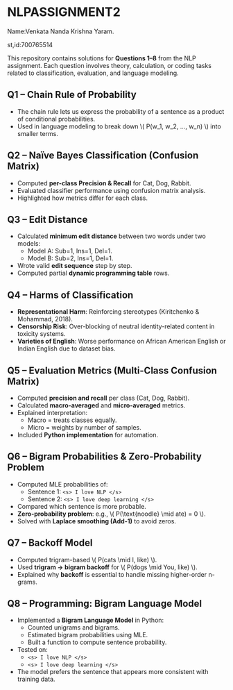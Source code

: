 # NLPASSIGNMENT2
Name:Venkata Nanda Krishna Yaram.

st,id:700765514

This repository contains solutions for **Questions 1–8** from the NLP assignment. Each question involves theory, calculation, or coding tasks related to classification, evaluation, and language modeling.  

## **Q1 – Chain Rule of Probability**  
- The chain rule lets us express the probability of a sentence as a product of conditional probabilities.  
- Used in language modeling to break down \\( P(w_1, w_2, …, w_n) \\) into smaller terms.
 
## **Q2 – Naïve Bayes Classification (Confusion Matrix)**  
- Computed **per-class Precision & Recall** for Cat, Dog, Rabbit.  
- Evaluated classifier performance using confusion matrix analysis.  
- Highlighted how metrics differ for each class.  

## **Q3 – Edit Distance**  
- Calculated **minimum edit distance** between two words under two models:  
  - Model A: Sub=1, Ins=1, Del=1.  
  - Model B: Sub=2, Ins=1, Del=1.  
- Wrote valid **edit sequence** step by step.  
- Computed partial **dynamic programming table** rows.  

## **Q4 – Harms of Classification**  
- **Representational Harm**: Reinforcing stereotypes (Kiritchenko & Mohammad, 2018).  
- **Censorship Risk**: Over-blocking of neutral identity-related content in toxicity systems.  
- **Varieties of English**: Worse performance on African American English or Indian English due to dataset bias.  

## **Q5 – Evaluation Metrics (Multi-Class Confusion Matrix)**  
- Computed **precision and recall** per class (Cat, Dog, Rabbit).  
- Calculated **macro-averaged** and **micro-averaged** metrics.  
- Explained interpretation:  
  - Macro = treats classes equally.  
  - Micro = weights by number of samples.  
- Included **Python implementation** for automation.  

## **Q6 – Bigram Probabilities & Zero-Probability Problem**  
- Computed MLE probabilities of:  
  - Sentence 1: `<s> I love NLP </s>`  
  - Sentence 2: `<s> I love deep learning </s>`  
- Compared which sentence is more probable.  
- **Zero-probability problem**: e.g., \\( P(\\text{noodle} \\mid ate) = 0 \\).  
- Solved with **Laplace smoothing (Add-1)** to avoid zeros.  

## **Q7 – Backoff Model**  
- Computed trigram-based \\( P(cats \\mid I, like) \\).  
- Used **trigram → bigram backoff** for \\( P(dogs \\mid You, like) \\).  
- Explained why **backoff** is essential to handle missing higher-order n-grams.  

## **Q8 – Programming: Bigram Language Model**  
- Implemented a **Bigram Language Model** in Python:  
  - Counted unigrams and bigrams.  
  - Estimated bigram probabilities using MLE.  
  - Built a function to compute sentence probability.  
- Tested on:  
  - `<s> I love NLP </s>`  
  - `<s> I love deep learning </s>`  
- The model prefers the sentence that appears more consistent with training data. 
